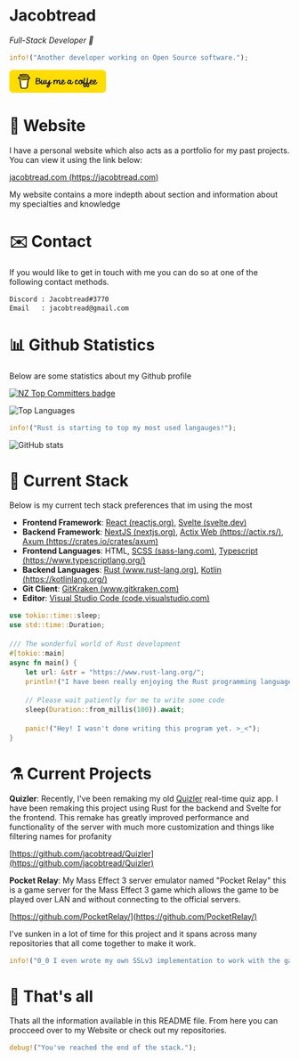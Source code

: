 # Jacobtread

*Full-Stack Developer 🤖*

```rust
info!("Another developer working on Open Source software.");
```

<a href="https://www.buymeacoffee.com/jacobtread" target="_blank"><img src="./bmc-button.png" alt="Buy Me A Coffee" height="41" width="174"></a>


# 🔗 Website

I have a personal website which also acts as a portfolio for my past projects. You can 
view it using the link below: 

[jacobtread.com (https://jacobtread.com)](https://jacobtread.com)

My website contains a more indepth about section and information about my specialties and
knowledge



# ✉️ Contact

If you would like to get in touch with me you can do so at one of the following contact 
methods. 
```
Discord : Jacobtread#3770
Email   : jacobtread@gmail.com
```


# 📊 Github Statistics

Below are some statistics about my Github profile 

[![NZ Top Committers badge](https://committers.pages.dev/badges/jacobtread.svg)](https://committers.pages.dev/#jacobtread)

![Top Languages](https://github-readme-stats.vercel.app/api/top-langs/?username=jacobtread&layout=compact&theme=transparent)


```rust
info!("Rust is starting to top my most used langauges!");
```


![GitHub stats](https://github-readme-stats.vercel.app/api?username=jacobtread&show_icons=true&theme=transparent)


# 🧰 Current Stack

Below is my current tech stack preferences that im using the most

- **Frontend Framework**: [React (reactjs.org)](https://reactjs.org/), [Svelte (svelte.dev)](https://svelte.dev/)
- **Backend Framework**: [NextJS (nextjs.org)](https://nextjs.org/), [Actix Web (https://actix.rs/)](https://actix.rs/), [Axum (https://crates.io/crates/axum)](https://crates.io/crates/axum)
- **Frontend Languages**: HTML, [SCSS (sass-lang.com)](https://sass-lang.com/), [Typescript (https://www.typescriptlang.org/)](https://www.typescriptlang.org/)
- **Backend Languages**: [Rust (www.rust-lang.org)](https://www.rust-lang.org/), [Kotlin (https://kotlinlang.org/)](https://kotlinlang.org/)
- **Git Client**: [GitKraken (www.gitkraken.com)](https://www.gitkraken.com/)
- **Editor**: [Visual Studio Code (code.visualstudio.com)](https://code.visualstudio.com/)

```rust
use tokio::time::sleep;
use std::time::Duration;

/// The wonderful world of Rust development
#[tokio::main]
async fn main() {
    let url: &str = "https://www.rust-lang.org/";
    println!("I have been really enjoying the Rust programming language: {url}");

    // Please wait patiently for me to write some code
    sleep(Duration::from_millis(100)).await;

    panic!("Hey! I wasn't done writing this program yet. >_<");
}
```

# ⚗️ Current Projects

**Quizler**: Recently, I've been remaking my old [Quizler](https://github.com/jacobtread/Quizler-v1) real-time quiz app. I 
have been remaking this project using Rust for the backend and Svelte for the frontend. This remake has greatly improved 
performance and functionality of the server with much more customization and things like filtering names for profanity 

[https://github.com/jacobtread/Quizler](https://github.com/jacobtread/Quizler)

**Pocket Relay**: My Mass Effect 3 server emulator named "Pocket Relay" this is a game server for the
Mass Effect 3 game which allows the game to be played over LAN and without connecting to the official servers. 

[https://github.com/PocketRelay/](https://github.com/PocketRelay/)

I've sunken in a lot of time for this project and it spans across many repositories 
that all come together to make it work. 

```rust 
info!("0_0 I even wrote my own SSLv3 implementation to work with the game");
```

# 🔭 That's all 

Thats all the information available in this README file. From here you can procceed over
to my Website or check out my repositories.


```rust
debug!("You've reached the end of the stack.");
```
